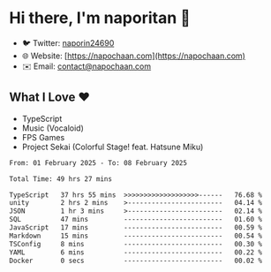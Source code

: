 # Hi there, I'm naporitan 👋

- 🐦 Twitter: [naporin24690](https://twitter.com/naporin24690)
- 🌐 Website: [https://napochaan.com](https://napochaan.com)
- ✉️ Email: [contact@napochaan.com](mailto:contact@napochaan.com)

## What I Love ❤️
- TypeScript
- Music (Vocaloid)
- FPS Games
- Project Sekai (Colorful Stage! feat. Hatsune Miku)

<!--START_SECTION:waka-->

```txt
From: 01 February 2025 - To: 08 February 2025

Total Time: 49 hrs 27 mins

TypeScript   37 hrs 55 mins  >>>>>>>>>>>>>>>>>>>------   76.68 %
unity        2 hrs 2 mins    >------------------------   04.14 %
JSON         1 hr 3 mins     >------------------------   02.14 %
SQL          47 mins         -------------------------   01.60 %
JavaScript   17 mins         -------------------------   00.59 %
Markdown     15 mins         -------------------------   00.54 %
TSConfig     8 mins          -------------------------   00.30 %
YAML         6 mins          -------------------------   00.22 %
Docker       0 secs          -------------------------   00.02 %
```

<!--END_SECTION:waka-->


